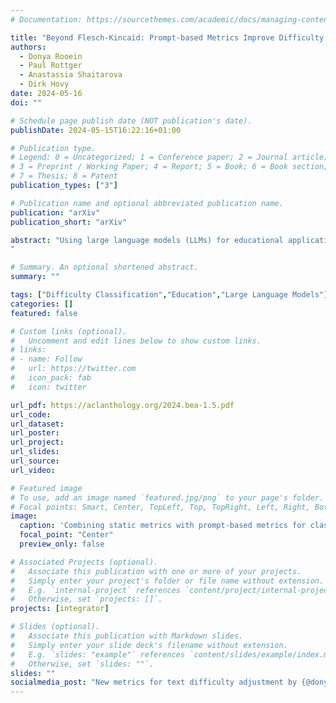 ```yaml
---
# Documentation: https://sourcethemes.com/academic/docs/managing-content/

title: "Beyond Flesch-Kincaid: Prompt-based Metrics Improve Difficulty Classification of Educational Texts"
authors:
  - Donya Rooein
  - Paul Rottger
  - Anastassia Shaitarova
  - Dirk Hovy
date: 2024-05-16
doi: ""

# Schedule page publish date (NOT publication's date).
publishDate: 2024-05-15T16:22:16+01:00

# Publication type.
# Legend: 0 = Uncategorized; 1 = Conference paper; 2 = Journal article;
# 3 = Preprint / Working Paper; 4 = Report; 5 = Book; 6 = Book section;
# 7 = Thesis; 8 = Patent
publication_types: ["3"]

# Publication name and optional abbreviated publication name.
publication: "arXiv"
publication_short: "arXiv"

abstract: "Using large language models (LLMs) for educational applications like dialogue-based teaching is a hot topic. Effective teaching, however, requires teachers to adapt the difficulty of content and explanations to the education level of their students. Even the best LLMs today struggle to do this well. If we want to improve LLMs on this adaptation task, we need to be able to measure adaptation success reliably. However, current Static metrics for text difficulty, like the Flesch-Kincaid Reading Ease score, are known to be crude and brittle. We, therefore, introduce and evaluate a new set of Prompt-based metrics for text difficulty. Based on a user study, we create Prompt-based metrics as inputs for LLMs. They leverage LLM's general language understanding capabilities to capture more abstract and complex features than Static metrics. Regression experiments show that adding our Prompt-based metrics significantly improves text difficulty classification over Static metrics alone. Our results demonstrate the promise of using LLMs to evaluate text adaptation to different education levels.
"

# Summary. An optional shortened abstract.
summary: ""

tags: ["Difficulty Classification","Education","Large Language Models"]
categories: []
featured: false

# Custom links (optional).
#   Uncomment and edit lines below to show custom links.
# links:
# - name: Follow
#   url: https://twitter.com
#   icon_pack: fab
#   icon: twitter

url_pdf: https://aclanthology.org/2024.bea-1.5.pdf
url_code: 
url_dataset:
url_poster:
url_project:
url_slides:
url_source:
url_video:

# Featured image
# To use, add an image named `featured.jpg/png` to your page's folder.
# Focal points: Smart, Center, TopLeft, Top, TopRight, Left, Right, BottomLeft, Bottom, BottomRight.
image:
  caption: 'Combining static metrics with prompt-based metrics for classifying the difficulty of educational texts.'
  focal_point: "Center"
  preview_only: false

# Associated Projects (optional).
#   Associate this publication with one or more of your projects.
#   Simply enter your project's folder or file name without extension.
#   E.g. `internal-project` references `content/project/internal-project/index.md`.
#   Otherwise, set `projects: []`.
projects: [integrator]

# Slides (optional).
#   Associate this publication with Markdown slides.
#   Simply enter your slide deck's filename without extension.
#   E.g. `slides: "example"` references `content/slides/example/index.md`.
#   Otherwise, set `slides: ""`.
slides: ""
socialmedia_post: "New metrics for text difficulty adjustment by {@donya} et al. improves teaching efficiency. 'Beyond Flesch-Kincaid: Prompt-based Metrics Improve Difficulty Classification of Educational Texts' (2024)"
---
```

